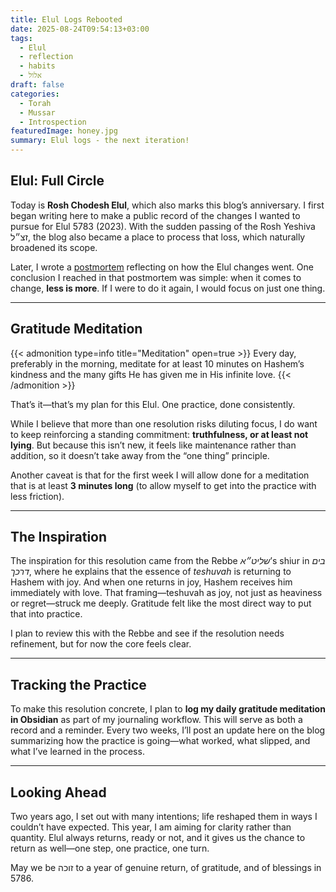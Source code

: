 ```yaml
---
title: Elul Logs Rebooted
date: 2025-08-24T09:54:13+03:00
tags:
  - Elul
  - reflection
  - habits
  - אלול
draft: false
categories:
  - Torah
  - Mussar
  - Introspection
featuredImage: honey.jpg
summary: Elul logs - the next iteration!
---
```

## Elul: Full Circle

Today is **Rosh Chodesh Elul**, which also marks this blog’s anniversary. I first began writing here to make a public record of the changes I wanted to pursue for Elul 5783 (2023). With the sudden passing of the Rosh Yeshiva זצ״ל, the blog also became a place to process that loss, which naturally broadened its scope.

Later, I wrote a [postmortem](https://www.dewofyouryouth.com/post/elul-5783-postmortem/) reflecting on how the Elul changes went. One conclusion I reached in that postmortem was simple: when it comes to change, **less is more**. If I were to do it again, I would focus on just one thing.

---

## Gratitude Meditation

{{< admonition type=info title="Meditation" open=true >}}
Every day, preferably in the morning, meditate for at least 10 minutes on Hashem’s kindness and the many gifts He has given me in His infinite love.
{{< /admonition >}}

That’s it—that’s my plan for this Elul. One practice, done consistently.

While I believe that more than one resolution risks diluting focus, I do want to keep reinforcing a standing commitment: **truthfulness, or at least not lying**. But because this isn’t new, it feels like maintenance rather than addition, so it doesn’t take away from the “one thing” principle.

Another caveat is that for the first week I will allow done for a meditation that is at least **3 minutes long** (to allow myself to get into the practice with less friction).

---

## The Inspiration

The inspiration for this resolution came from the Rebbe _שליט״א_’s shiur in _בים דרכך_, where he explains that the essence of _teshuvah_ is returning to Hashem with joy. And when one returns in joy, Hashem receives him immediately with love. That framing—teshuvah as joy, not just as heaviness or regret—struck me deeply. Gratitude felt like the most direct way to put that into practice.

I plan to review this with the Rebbe and see if the resolution needs refinement, but for now the core feels clear.

---

## Tracking the Practice

To make this resolution concrete, I plan to **log my daily gratitude meditation in Obsidian** as part of my journaling workflow. This will serve as both a record and a reminder. Every two weeks, I’ll post an update here on the blog summarizing how the practice is going—what worked, what slipped, and what I’ve learned in the process.

---

## Looking Ahead

Two years ago, I set out with many intentions; life reshaped them in ways I couldn’t have expected. This year, I am aiming for clarity rather than quantity. Elul always returns, ready or not, and it gives us the chance to return as well—one step, one practice, one turn.

May we be זוכה to a year of genuine return, of gratitude, and of blessings in 5786.